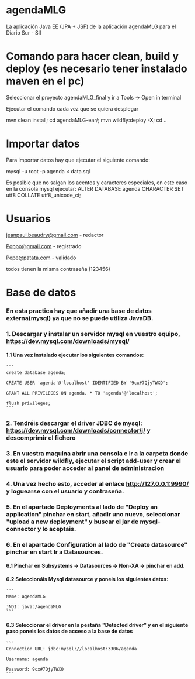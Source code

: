 # agendaMLG
La aplicación Java EE (JPA + JSF) de la aplicación agendaMLG para el Diario Sur - SII

# Comando para hacer clean, build y deploy (es necesario tener instalado maven en el pc)
Seleccionar el proyecto agendaMLG_final y ir a Tools -> Open in terminal

Ejecutar el comando cada vez que se quiera desplegar

mvn clean install; cd agendaMLG-ear/; mvn wildfly:deploy -X; cd ..

# Importar datos
Para importar datos hay que ejecutar el siguiente comando:

mysql -u root -p agenda < data.sql 

Es posible que no salgan los acentos y caracteres especiales, en este caso en la consola mysql ejecutar:
ALTER DATABASE agenda CHARACTER SET utf8 COLLATE utf8_unicode_ci;

# Usuarios

jeanpaul.beaudry@gmail.com - redactor

Poppo@gmail.com - registrado

Pepe@patata.com - validado

todos tienen la misma contraseña (123456)

# Base de datos
### En esta practica hay que añadir una base de datos externa(mysql) ya que no se puede utiliza JavaDB.

### 1. Descargar y instalar un servidor mysql en vuestro equipo, https://dev.mysql.com/downloads/mysql/
#### 1.1 Una vez instalado ejecutar los siguientes comandos:
    ```
    create database agenda;

    CREATE USER 'agenda'@'localhost' IDENTIFIED BY '9cx#7QjyTWXO';

    GRANT ALL PRIVILEGES ON agenda. * TO 'agenda'@'localhost';

    flush privileges;
    ```

### 2. Tendréis descargar el driver JDBC de mysql: https://dev.mysql.com/downloads/connector/j/ y descomprimir el fichero

### 3. En vuestra maquina abrir una consola e ir a la carpeta donde este el servidor wildfly, ejecutar el script add-user y crear el usuario para poder acceder al panel de administracion

### 4. Una vez hecho esto, acceder al enlace http://127.0.0.1:9990/ y loguearse con el usuario y contraseña.

### 5. En el apartado Deployments al lado de "Deploy an application" pinchar en start, añadir uno nuevo, seleccionar "upload a new deployment" y buscar el jar de mysql-connector y lo aceptais.

### 6. En el apartado Configuration al lado de "Create datasource" pinchar en start Ir a Datasources.

#### 6.1 Pinchar en Subsystems -> Datasources -> Non-XA -> pinchar en add.

#### 6.2 Seleccionáis Mysql datasource y poneis los siguientes datos:
    ```
    Name: agendaMLG

    JNDI: java:/agendaMLG
    ```

#### 6.3 Seleccionar el driver en la pestaña "Detected driver" y en el siguiente paso poneis los datos de acceso a la base de datos
    ```
    Connection URL: jdbc:mysql://localhost:3306/agenda

    Username: agenda

    Password: 9cx#7QjyTWXO
    ```
